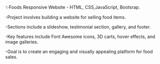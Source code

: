 ✨Foods Responsive Website - HTML, CSS,JavaScript, Bootsrap.

-Project involves building a website for selling food items.

-Sections include a slideshow, testimonial section, gallery, and footer.

-Key features include Font Awesome icons, 3D carts, hover effects, and image galleries.

-Goal is to create an engaging and visually appealing platform for food sales.

